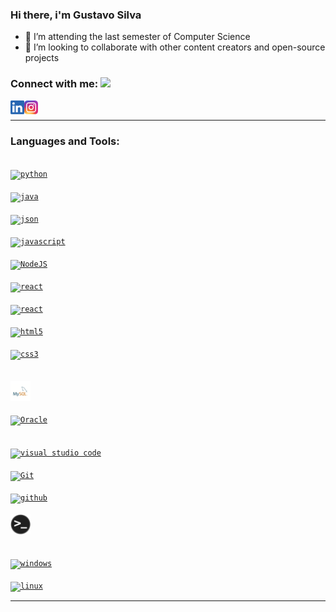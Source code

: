 ### Hi there, i'm Gustavo Silva

- 🌱 I’m attending the last semester of Computer Science
- 👯 I’m looking to collaborate with other content creators and open-source projects

### Connect with me: <img src="https://media.giphy.com/media/LnQjpWaON8nhr21vNW/giphy.gif" height="32">

[<img align="left" alt="Gustavo | LinkedIn" height="22px" src="./SocialLogo/LinkedIn.png" />][linkedin]
[<img align="left" alt="Gustavo | Instagram" height="22px" src="./SocialLogo/Instagram.png" />][instagram]

<br />



---

### Languages and Tools:

[<code>
<img alt="python" width="32px" src="https://img.icons8.com/color/240/000000/python.png">
</code>](https://www.python.org/)
[<code>
<img alt="java" width="32px" src="https://img.icons8.com/color/240/000000/java-coffee-cup-logo.png">
</code>](https://docs.oracle.com/en/java/)
[<code>
<img alt="json" width="32px" src="https://www.php.net/images/logos/new-php-logo.png">
</code>](https://www.php.net/)
[<code>
<img alt="javascript" width="32px" src="https://img.icons8.com/color/240/000000/javascript.png" />
</code>](https://developer.mozilla.org/en-US/docs/Web/JavaScript)
[<code>
<img alt="NodeJS" width="32px" src="https://cdn-icons-png.flaticon.com/512/919/919825.png">
</code>](https://nodejs.org/en/)
[<code>
<img alt="react" width="32px" src="https://img.icons8.com/color/240/000000/react-native.png" />
</code>](https://reactjs.org/)
[<code>
<img alt="react" width="32px" src="https://logowik.com/content/uploads/images/flutter5786.jpg" />
</code>](https://flutter.dev/)
[<code>
<img alt="html5" width="32px" src="https://img.icons8.com/color/240/000000/html-5.png">
</code>](https://developer.mozilla.org/en-US/docs/Web/HTML)
[<code>
<img alt="css3" width="32px" src="https://img.icons8.com/color/240/000000/css3.png">
</code>](https://developer.mozilla.org/en-US/docs/Web/CSS)
<br />
[<code>
<img alt="MySQL" width="32px" src="https://raw.githubusercontent.com/github/explore/80688e429a7d4ef2fca1e82350fe8e3517d3494d/topics/mysql/mysql.png">
</code>](https://dev.mysql.com/)
[<code>
<img alt="Oracle" width="32px" src="https://logodix.com/logo/88244.png">
</code>](https://www.oracle.com/br/database/)
<br />
[<code>
<img alt="visual studio code" width="32px" src="https://img.icons8.com/fluent/240/000000/visual-studio-code-2019.png" />
</code>](https://code.visualstudio.com/)
[<code>
<img alt="Git" width="32px" src="https://img.icons8.com/color/240/000000/git.png">
</code>](https://git-scm.com/)
[<code>
<img alt="github" width="32px" src="https://img.icons8.com/ios-glyphs/240/000000/github.png">
</code>](https://github.com/)
[<code>
<img alt="terminal" width="32px" src="https://raw.githubusercontent.com/github/explore/80688e429a7d4ef2fca1e82350fe8e3517d3494d/topics/terminal/terminal.png">
</code>](https://docs.microsoft.com/en-us/windows/terminal/)
<br />
[<code>
<img alt="windows" width="32px" src="https://img.icons8.com/color/240/000000/windows-10.png">
</code>](https://www.microsoft.com/en-us/windows)
[<code>
<img alt="linux" width="32px" src="https://img.icons8.com/color/96/000000/linux.png">
</code>](https://www.kernel.org/)


---

[linkedin]: https://www.linkedin.com/in/gustavo-da-silva-barros30011998
[gmail]: mailto:gustavos_barros@hotmail.com
[instagram]: https://www.instagram.com/ogustavo.silva
